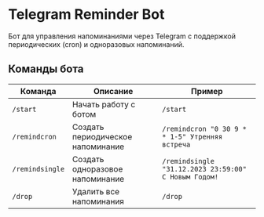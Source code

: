 # Telegram Reminder Bot

Бот для управления напоминаниями через Telegram с поддержкой периодических (cron) и одноразовых напоминаний.

## Команды бота

| Команда | Описание | Пример |
|---------|----------|--------|
| `/start` | Начать работу с ботом | `/start` |
| `/remindcron` | Создать периодическое напоминание | `/remindcron "0 30 9 * * 1-5" Утренняя встреча` |
| `/remindsingle` | Создать одноразовое напоминание | `/remindsingle "31.12.2023 23:59:00" С Новым Годом!` |
| `/drop` | Удалить все напоминания | `/drop` |
